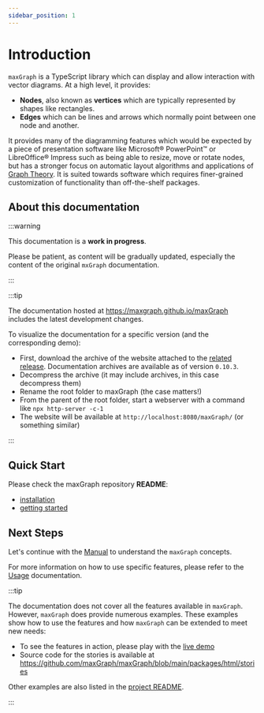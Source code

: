```yaml
---
sidebar_position: 1
---
```


# Introduction

<!-- extract of <rootdir>/README.md -->
`maxGraph` is a TypeScript library which can display and allow interaction with vector diagrams. At a high level, it provides:
- **Nodes**, also known as **vertices** which are typically represented by shapes like rectangles.
- **Edges** which can be lines and arrows which normally point between one node and another.

It provides many of the diagramming features which would be expected by a piece of presentation software like Microsoft® PowerPoint™
or LibreOffice® Impress such as being able to resize, move or rotate nodes, but has a stronger focus on automatic layout
algorithms and applications of [Graph Theory](https://en.wikipedia.org/wiki/Graph_theory). It is suited towards software
which requires finer-grained customization of functionality than off-the-shelf packages.
<!-- END OF 'extract of <rootdir>/README.md' -->

## About this documentation

:::warning

This documentation is a **work in progress**.

Please be patient, as content will be gradually updated, especially the content of the original `mxGraph` documentation.

:::

:::tip

The documentation hosted at https://maxgraph.github.io/maxGraph includes the latest development changes.

To visualize the documentation for a specific version (and the corresponding demo):
- First, download the archive of the website attached to the [related release](https://github.com/maxGraph/maxGraph/releases). Documentation archives are available as of version `0.10.3`.
- Decompress the archive (it may include archives, in this case decompress them)
- Rename the root folder to maxGraph (the case matters!)
- From the parent of the root folder, start a webserver with a command like `npx http-server -c-1`
- The website will be available at `http://localhost:8080/maxGraph/` (or something similar) 

:::


## Quick Start

Please check the maxGraph repository **README**:
- [installation](https://github.com/maxGraph/maxGraph#install)
- [getting started](https://github.com/maxGraph/maxGraph#getting-started)


## Next Steps

Let's continue with the [Manual](./manual/index.md) to understand the `maxGraph` concepts.

For more information on how to use specific features, please refer to the [Usage](/docs/category/usage) documentation.

:::tip

The documentation does not cover all the features available in `maxGraph`. However, `maxGraph` does provide numerous examples. These examples show how to use the features and how `maxGraph` can be extended to meet new needs:
- To see the features in action, please play with the [live demo](https://maxgraph.github.io/maxGraph/demo/)
- Source code for the stories is available at https://github.com/maxGraph/maxGraph/blob/main/packages/html/stories

Other examples are also listed in the [project README](https://github.com/maxGraph/maxGraph/blob/main/README.md#examples).

:::
